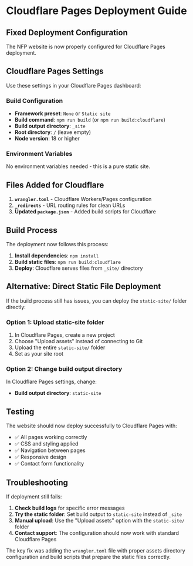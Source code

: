 # Cloudflare Pages Deployment Guide

## Fixed Deployment Configuration

The NFP website is now properly configured for Cloudflare Pages deployment.

## Cloudflare Pages Settings

Use these settings in your Cloudflare Pages dashboard:

### Build Configuration
- **Framework preset**: `None` or `Static site`
- **Build command**: `npm run build` (or `npm run build:cloudflare`)
- **Build output directory**: `_site`
- **Root directory**: `/` (leave empty)
- **Node version**: 18 or higher

### Environment Variables
No environment variables needed - this is a pure static site.

## Files Added for Cloudflare

1. **`wrangler.toml`** - Cloudflare Workers/Pages configuration
2. **`_redirects`** - URL routing rules for clean URLs
3. **Updated `package.json`** - Added build scripts for Cloudflare

## Build Process

The deployment now follows this process:

1. **Install dependencies**: `npm install`
2. **Build static files**: `npm run build:cloudflare`
3. **Deploy**: Cloudflare serves files from `_site/` directory

## Alternative: Direct Static File Deployment

If the build process still has issues, you can deploy the `static-site/` folder directly:

### Option 1: Upload static-site folder
1. In Cloudflare Pages, create a new project
2. Choose "Upload assets" instead of connecting to Git
3. Upload the entire `static-site/` folder
4. Set as your site root

### Option 2: Change build output directory
In Cloudflare Pages settings, change:
- **Build output directory**: `static-site`

## Testing

The website should now deploy successfully to Cloudflare Pages with:
- ✅ All pages working correctly
- ✅ CSS and styling applied
- ✅ Navigation between pages
- ✅ Responsive design
- ✅ Contact form functionality

## Troubleshooting

If deployment still fails:

1. **Check build logs** for specific error messages
2. **Try the static folder**: Set build output to `static-site` instead of `_site`
3. **Manual upload**: Use the "Upload assets" option with the `static-site/` folder
4. **Contact support**: The configuration should now work with standard Cloudflare Pages

The key fix was adding the `wrangler.toml` file with proper assets directory configuration and build scripts that prepare the static files correctly.